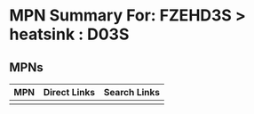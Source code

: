 



# MPN Summary For: FZEHD3S > heatsink : D03S

## MPNs
  

|MPN|Direct Links|Search Links|
| :--- | :--- | :--- |
||||
